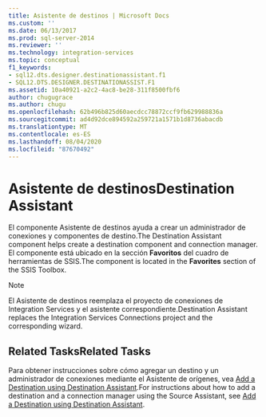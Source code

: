 ```yaml
---
title: Asistente de destinos | Microsoft Docs
ms.custom: ''
ms.date: 06/13/2017
ms.prod: sql-server-2014
ms.reviewer: ''
ms.technology: integration-services
ms.topic: conceptual
f1_keywords:
- sql12.dts.designer.destinationassistant.f1
- SQL12.DTS.DESIGNER.DESTINATIONASSIST.F1
ms.assetid: 10a40921-a2c2-4ac8-be28-311f8500fbf6
author: chugugrace
ms.author: chugu
ms.openlocfilehash: 62b496b825d60aecdcc78872ccf9fb629988836a
ms.sourcegitcommit: ad4d92dce894592a259721a1571b1d8736abacdb
ms.translationtype: MT
ms.contentlocale: es-ES
ms.lasthandoff: 08/04/2020
ms.locfileid: "87670492"
---
```

# <a name="destination-assistant"></a><span data-ttu-id="44488-102">Asistente de destinos</span><span class="sxs-lookup"><span data-stu-id="44488-102">Destination Assistant</span></span>
  <span data-ttu-id="44488-103">El componente Asistente de destinos ayuda a crear un administrador de conexiones y componentes de destino.</span><span class="sxs-lookup"><span data-stu-id="44488-103">The Destination Assistant component helps create a destination component and connection manager.</span></span> <span data-ttu-id="44488-104">El componente está ubicado en la sección **Favoritos** del cuadro de herramientas de SSIS.</span><span class="sxs-lookup"><span data-stu-id="44488-104">The component is located in the **Favorites** section of the SSIS Toolbox.</span></span>  
  
> [!NOTE]  
>  <span data-ttu-id="44488-105">El Asistente de destinos reemplaza el proyecto de conexiones de Integration Services y el asistente correspondiente.</span><span class="sxs-lookup"><span data-stu-id="44488-105">Destination Assistant replaces the Integration Services Connections project and the corresponding wizard.</span></span>  
  
## <a name="related-tasks"></a><span data-ttu-id="44488-106">Related Tasks</span><span class="sxs-lookup"><span data-stu-id="44488-106">Related Tasks</span></span>  
 <span data-ttu-id="44488-107">Para obtener instrucciones sobre cómo agregar un destino y un administrador de conexiones mediante el Asistente de orígenes, vea [Add a Destination using Destination Assistant](../add-a-destination-using-destination-assistant.md).</span><span class="sxs-lookup"><span data-stu-id="44488-107">For instructions about how to add a destination and a connection manager using the Source Assistant, see [Add a Destination using Destination Assistant](../add-a-destination-using-destination-assistant.md).</span></span>  
  
  
